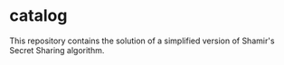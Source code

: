 # catalog
This repository contains the solution of a simplified version of Shamir's Secret Sharing algorithm.
